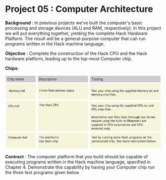 # Project 05 : Computer Architecture

**Background** :
In previous projects we've built the computer's basic processing and storage devices (ALU and RAM, respectively). In this project we will put everything together, yielding the complete Hack Hardware Platform. The result will be a general-purpose computer that can run programs written in the Hack machine language.

**Objective** :
Complete the construction of the Hack CPU and the Hack hardware platform, leading up to the top-most Computer chip.

**Chips**:

![chip](chip.PNG)

**Contract** :
The computer platform that you build should be capable of executing programs written in the Hack machine language, specified in Chapter 4. Demonstrate this capability by having your Computer chip run the three test programs given below
